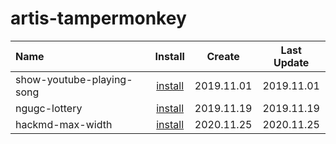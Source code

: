 # artis-tampermonkey

| Name                      |                                                       Install                                                       |   Create   | Last Update |
| :------------------------ | :-----------------------------------------------------------------------------------------------------------------: | :--------: | :---------: |
| show-youtube-playing-song | [install](https://raw.githubusercontent.com/Artis24106/artis-tampermonkey/master/show-youtube-playing-song.user.js) | 2019.11.01 | 2019.11.01  |
| ngugc-lottery             | [install](https://raw.githubusercontent.com/Artis24106/artis-tampermonkey/master/ncugc-lottery.user.js)             | 2019.11.19 | 2019.11.19  |
| hackmd-max-width          | [install](https://raw.githubusercontent.com/Artis24106/artis-tampermonkey/master/hackmd-max-width.user.js)          | 2020.11.25 | 2020.11.25  |
